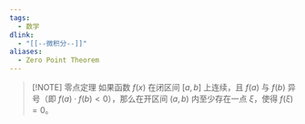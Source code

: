 ```yaml
---
tags:
  - 数学
dlink:
  - "[[--微积分--]]"
aliases:
  - Zero Point Theorem
---
```

> [!NOTE] 零点定理
> 如果函数 $f(x)$ 在闭区间 $[a,b]$ 上连续，且 $f(a)$ 与 $f(b)$ 异号（即 $f(a) \cdot f(b) < 0$），那么在开区间 $(a,b)$ 内至少存在一点 $\xi$，使得 $f(\xi)=0$。